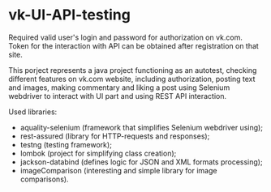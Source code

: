 # vk-UI-API-testing
Required valid user's login and password for authorization on vk.com. Token for the interaction with API can be obtained after registration on that site.

This porject represents a java project functioning as an autotest, checking different features on vk.com website, including authorization, posting text and images, making commentary and liking a post using Selenium webdriver to interact with UI part and using REST API interaction.

Used libraries:
- aquality-selenium (framework that simplifies Selenium webdriver using);
- rest-assured (library for HTTP-requests and responses);
- testng (testing framework);
- lombok (project for simplifying class creation);
- jackson-databind (defines logic for JSON and XML formats processing);
- imageComparison (interesting and simple library for image comparisons).
